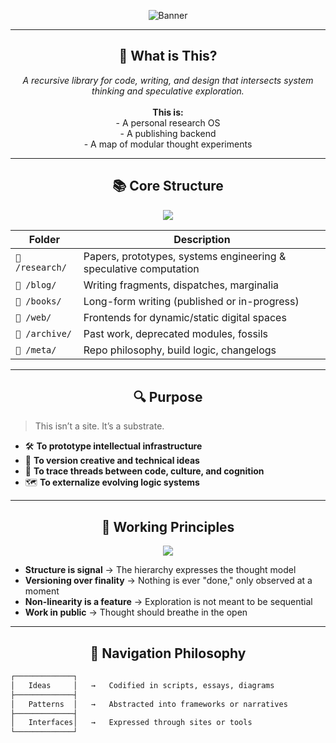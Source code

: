 
<p align="center">
  <img src="https://capsule-render.vercel.app/api?type=waving&height=150&text=Welcome%20to%20The%20Archive&fontAlign=40&fontAlignY=40&color=gradient&fontSize=40&animation=fadeIn&desc=Code%20as%20Philosophy%20%7C%20Abstraction%20as%20Method" alt="Banner" />
</p>

---

<h2 align="center">🧭 What is This?</h2>

<p align="center">
  <em>A recursive library for code, writing, and design that intersects system thinking and speculative exploration.</em><br><br>
  <strong>This is:</strong><br>
  - A personal research OS<br>
  - A publishing backend<br>
  - A map of modular thought experiments
</p>

---

<h2 align="center">📚 Core Structure</h2>

<p align="center">
  <img src="https://img.shields.io/badge/Directory%20Map-Outline-blueviolet?style=for-the-badge&logo=markdown&logoColor=white" />
</p>

| Folder | Description |
|--------|-------------|
| `📁 /research/` | Papers, prototypes, systems engineering & speculative computation |
| `📁 /blog/`     | Writing fragments, dispatches, marginalia |
| `📁 /books/`    | Long-form writing (published or in-progress) |
| `📁 /web/`      | Frontends for dynamic/static digital spaces |
| `📁 /archive/`  | Past work, deprecated modules, fossils |
| `📁 /meta/`     | Repo philosophy, build logic, changelogs |

---

<h2 align="center">🔍 Purpose</h2>

> This isn’t a site. It’s a substrate.

- 🛠️ **To prototype intellectual infrastructure**
- 🔁 **To version creative and technical ideas**
- 🧵 **To trace threads between code, culture, and cognition**
- 🗺️ **To externalize evolving logic systems**

---

<h2 align="center">🧬 Working Principles</h2>

<p align="center">
  <img src="https://quotes-github-readme.vercel.app/api?type=horizontal&theme=radical&quote=The+artifact+isn’t+the+product—the+thought+process+is." />
</p>

- **Structure is signal** → The hierarchy expresses the thought model  
- **Versioning over finality** → Nothing is ever "done," only observed at a moment  
- **Non-linearity is a feature** → Exploration is not meant to be sequential  
- **Work in public** → Thought should breathe in the open

---

<h2 align="center">📡 Navigation Philosophy</h2>

```txt
┌─────────────┐
│   Ideas     │   →   Codified in scripts, essays, diagrams
├─────────────┤
│   Patterns  │   →   Abstracted into frameworks or narratives
├─────────────┤
│   Interfaces│   →   Expressed through sites or tools
└─────────────┘
